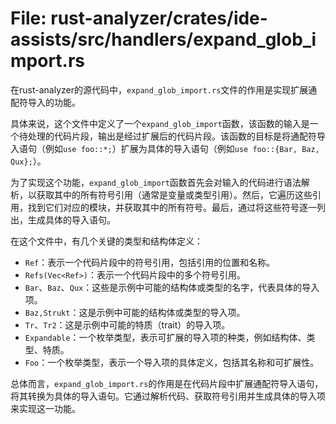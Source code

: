 # File: rust-analyzer/crates/ide-assists/src/handlers/expand_glob_import.rs

在rust-analyzer的源代码中，`expand_glob_import.rs`文件的作用是实现扩展通配符导入的功能。

具体来说，这个文件中定义了一个`expand_glob_import`函数，该函数的输入是一个待处理的代码片段，输出是经过扩展后的代码片段。该函数的目标是将通配符导入语句（例如`use foo::*;`）扩展为具体的导入语句（例如`use foo::{Bar, Baz, Qux};`）。

为了实现这个功能，`expand_glob_import`函数首先会对输入的代码进行语法解析，以获取其中的所有符号引用（通常是变量或类型引用）。然后，它遍历这些引用，找到它们对应的模块，并获取其中的所有符号。最后，通过将这些符号逐一列出，生成具体的导入语句。

在这个文件中，有几个关键的类型和结构体定义：

- `Ref`：表示一个代码片段中的符号引用，包括引用的位置和名称。
- `Refs(Vec<Ref>)`：表示一个代码片段中的多个符号引用。
- `Bar`、`Baz`、`Qux`：这些是示例中可能的结构体或类型的名字，代表具体的导入项。
- `Baz,Strukt`：这是示例中可能的结构体或类型的导入项。
- `Tr`、`Tr2`：这是示例中可能的特质（trait）的导入项。
- `Expandable`：一个枚举类型，表示可扩展的导入项的种类，例如结构体、类型、特质。
- `Foo`：一个枚举类型，表示一个导入项的具体定义，包括其名称和可扩展性。

总体而言，`expand_glob_import.rs`的作用是在代码片段中扩展通配符导入语句，将其转换为具体的导入语句。它通过解析代码、获取符号引用并生成具体的导入项来实现这一功能。

